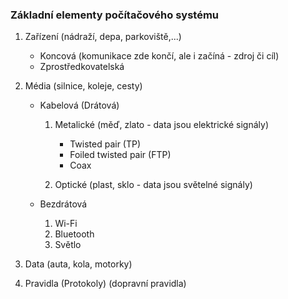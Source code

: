### Základní elementy počítačového systému

1. Zařízení (nádraží, depa, parkoviště,...)
	- Koncová (komunikace zde končí, ale i začíná - zdroj či cíl)
	- Zprostředkovatelská

2. Média (silnice, koleje, cesty)
	- Kabelová (Drátová)
		1. Metalické (měď, zlato - data jsou elektrické signály)
			- Twisted pair (TP)
			- Foiled twisted pair (FTP)
			- Coax
			
		2. Optické (plast, sklo - data jsou světelné signály)
		
	- Bezdrátová
		1. Wi-Fi
		2. Bluetooth
		3. Světlo
	 
3. Data (auta, kola, motorky)
4. Pravidla (Protokoly) (dopravní pravidla)
